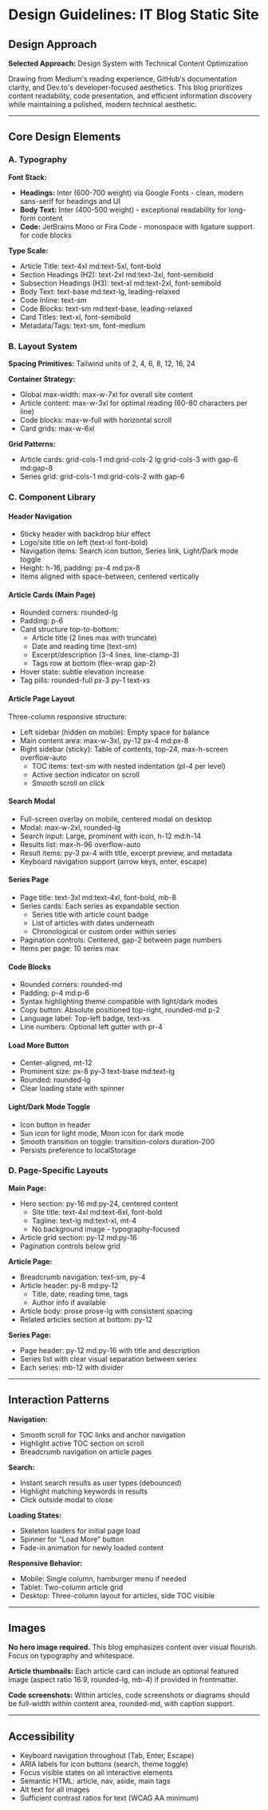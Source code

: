 # Design Guidelines: IT Blog Static Site

## Design Approach

**Selected Approach:** Design System with Technical Content Optimization

Drawing from Medium's reading experience, GitHub's documentation clarity, and Dev.to's developer-focused aesthetics. This blog prioritizes content readability, code presentation, and efficient information discovery while maintaining a polished, modern technical aesthetic.

---

## Core Design Elements

### A. Typography

**Font Stack:**
- **Headings:** Inter (600-700 weight) via Google Fonts - clean, modern sans-serif for headings and UI
- **Body Text:** Inter (400-500 weight) - exceptional readability for long-form content
- **Code:** JetBrains Mono or Fira Code - monospace with ligature support for code blocks

**Type Scale:**
- Article Title: text-4xl md:text-5xl, font-bold
- Section Headings (H2): text-2xl md:text-3xl, font-semibold
- Subsection Headings (H3): text-xl md:text-2xl, font-semibold
- Body Text: text-base md:text-lg, leading-relaxed
- Code Inline: text-sm
- Code Blocks: text-sm md:text-base, leading-relaxed
- Card Titles: text-xl, font-semibold
- Metadata/Tags: text-sm, font-medium

### B. Layout System

**Spacing Primitives:** Tailwind units of 2, 4, 6, 8, 12, 16, 24

**Container Strategy:**
- Global max-width: max-w-7xl for overall site content
- Article content: max-w-3xl for optimal reading (60-80 characters per line)
- Code blocks: max-w-full with horizontal scroll
- Card grids: max-w-6xl

**Grid Patterns:**
- Article cards: grid-cols-1 md:grid-cols-2 lg:grid-cols-3 with gap-6 md:gap-8
- Series grid: grid-cols-1 md:grid-cols-2 with gap-6

### C. Component Library

#### Header Navigation
- Sticky header with backdrop blur effect
- Logo/site title on left (text-xl font-bold)
- Navigation items: Search icon button, Series link, Light/Dark mode toggle
- Height: h-16, padding: px-4 md:px-8
- Items aligned with space-between, centered vertically

#### Article Cards (Main Page)
- Rounded corners: rounded-lg
- Padding: p-6
- Card structure top-to-bottom:
  - Article title (2 lines max with truncate)
  - Date and reading time (text-sm)
  - Excerpt/description (3-4 lines, line-clamp-3)
  - Tags row at bottom (flex-wrap gap-2)
- Hover state: subtle elevation increase
- Tag pills: rounded-full px-3 py-1 text-xs

#### Article Page Layout
Three-column responsive structure:
- Left sidebar (hidden on mobile): Empty space for balance
- Main content area: max-w-3xl, py-12 px-4 md:px-8
- Right sidebar (sticky): Table of contents, top-24, max-h-screen overflow-auto
  - TOC items: text-sm with nested indentation (pl-4 per level)
  - Active section indicator on scroll
  - Smooth scroll on click

#### Search Modal
- Full-screen overlay on mobile, centered modal on desktop
- Modal: max-w-2xl, rounded-lg
- Search input: Large, prominent with icon, h-12 md:h-14
- Results list: max-h-96 overflow-auto
- Result items: py-3 px-4 with title, excerpt preview, and metadata
- Keyboard navigation support (arrow keys, enter, escape)

#### Series Page
- Page title: text-3xl md:text-4xl, font-bold, mb-8
- Series cards: Each series as expandable section
  - Series title with article count badge
  - List of articles with dates underneath
  - Chronological or custom order within series
- Pagination controls: Centered, gap-2 between page numbers
- Items per page: 10 series max

#### Code Blocks
- Rounded corners: rounded-md
- Padding: p-4 md:p-6
- Syntax highlighting theme compatible with light/dark modes
- Copy button: Absolute positioned top-right, rounded-md p-2
- Language label: Top-left badge, text-xs
- Line numbers: Optional left gutter with pr-4

#### Load More Button
- Center-aligned, mt-12
- Prominent size: px-8 py-3 text-base md:text-lg
- Rounded: rounded-lg
- Clear loading state with spinner

#### Light/Dark Mode Toggle
- Icon button in header
- Sun icon for light mode, Moon icon for dark mode
- Smooth transition on toggle: transition-colors duration-200
- Persists preference to localStorage

### D. Page-Specific Layouts

**Main Page:**
- Hero section: py-16 md:py-24, centered content
  - Site title: text-4xl md:text-6xl, font-bold
  - Tagline: text-lg md:text-xl, mt-4
  - No background image - typography-focused
- Article grid section: py-12 md:py-16
- Pagination controls below grid

**Article Page:**
- Breadcrumb navigation: text-sm, py-4
- Article header: py-8 md:py-12
  - Title, date, reading time, tags
  - Author info if available
- Article body: prose prose-lg with consistent spacing
- Related articles section at bottom: py-12

**Series Page:**
- Page header: py-12 md:py-16 with title and description
- Series list with clear visual separation between series
- Each series: mb-12 with divider

---

## Interaction Patterns

**Navigation:**
- Smooth scroll for TOC links and anchor navigation
- Highlight active TOC section on scroll
- Breadcrumb navigation on article pages

**Search:**
- Instant search results as user types (debounced)
- Highlight matching keywords in results
- Click outside modal to close

**Loading States:**
- Skeleton loaders for initial page load
- Spinner for "Load More" button
- Fade-in animation for newly loaded content

**Responsive Behavior:**
- Mobile: Single column, hamburger menu if needed
- Tablet: Two-column article grid
- Desktop: Three-column layout for articles, side TOC visible

---

## Images

**No hero image required.** This blog emphasizes content over visual flourish. Focus on typography and whitespace.

**Article thumbnails:** Each article card can include an optional featured image (aspect ratio 16:9, rounded-lg, mb-4) if provided in frontmatter.

**Code screenshots:** Within articles, code screenshots or diagrams should be full-width within content area, rounded-md, with caption support.

---

## Accessibility

- Keyboard navigation throughout (Tab, Enter, Escape)
- ARIA labels for icon buttons (search, theme toggle)
- Focus visible states on all interactive elements
- Semantic HTML: article, nav, aside, main tags
- Alt text for all images
- Sufficient contrast ratios for text (WCAG AA minimum)
